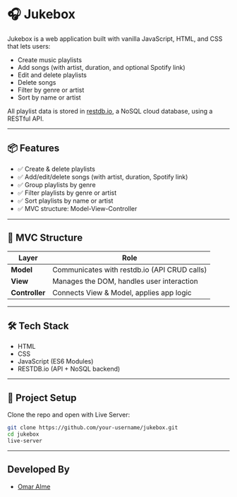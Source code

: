 # 🎧 Jukebox

Jukebox is a web application built with vanilla JavaScript, HTML, and CSS that lets users:
- Create music playlists
- Add songs (with artist, duration, and optional Spotify link)
- Edit and delete playlists
- Delete songs
- Filter by genre or artist
- Sort by name or artist

All playlist data is stored in [restdb.io](https://restdb.io/), a NoSQL cloud database, using a RESTful API.

---

## 📦 Features

- ✅ Create & delete playlists
- ✅ Add/edit/delete songs (with artist, duration, Spotify link)
- ✅ Group playlists by genre
- ✅ Filter playlists by genre or artist
- ✅ Sort playlists by name or artist
- ✅ MVC structure: Model-View-Controller

---

## 🧠 MVC Structure

| Layer       | Role                                           |
|-------------|------------------------------------------------|
| **Model**   | Communicates with restdb.io (API CRUD calls)   |
| **View**    | Manages the DOM, handles user interaction      |
| **Controller** | Connects View & Model, applies app logic    |

---

## 🛠️ Tech Stack

- HTML
- CSS
- JavaScript (ES6 Modules)
- RESTDB.io (API + NoSQL backend)

---

## 🧪 Project Setup

Clone the repo and open with Live Server:

```bash
git clone https://github.com/your-username/jukebox.git
cd jukebox
live-server
```

---
## Developed By
- [Omar Alme](https://github.com/omar-alme)